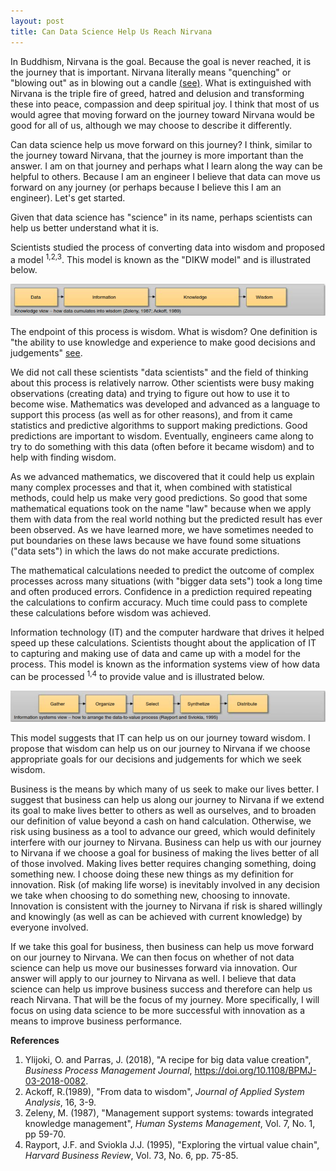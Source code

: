 ```yaml
---
layout: post
title: Can Data Science Help Us Reach Nirvana
---
```


In Buddhism, Nirvana is the goal.  Because the goal is never reached, it is the journey that is important.  Nirvana literally means "quenching" or "blowing out" as in blowing out a candle [(see)](https://tricycle.org/magazine/nirvana-2).  What is extinguished with Nirvana is the triple fire of greed, hatred and delusion and transforming these into peace, compassion and deep spiritual joy.  I think that most of us would agree that moving forward on the journey toward Nirvana would be good for all of us, although we may choose to describe it differently.

Can data science help us move forward on this journey?  I think, similar to the journey toward Nirvana, that the journey is more important than the answer.  I am on that journey and perhaps what I learn along the way can be helpful to others.  Because I am an engineer I believe that data can move us forward on any journey (or perhaps because I believe this I am an engineer).  Let's get started.

Given that data science has "science" in its name, perhaps scientists can help us better understand what it is.

Scientists studied the process of converting data into wisdom and proposed a model <sup>1,2,3</sup>. This model is known as the "DIKW model" and is illustrated below.

![image](../images/DIKW_model.png)

The endpoint of this process is wisdom.  What is wisdom?  One definition is "the ability to use knowledge and experience to make good decisions and judgements" [see](https://dictionary.cambridge.org/us/dictionary/english/wisdom).

We did not call these scientists "data scientists" and the field of thinking about this process is relatively narrow.  Other scientists were busy making observations (creating data) and trying to figure out how to use it to become wise.  Mathematics was developed and advanced as a language to support this process (as well as for other reasons), and from it came statistics and predictive algorithms to support making predictions.  Good predictions are important to wisdom.  Eventually, engineers came along to try to do something with this data (often before it became wisdom) and to help with finding wisdom.  

As we advanced mathematics, we discovered that it could help us explain many complex processes and that it, when combined with statistical methods, could help us make very good predictions.  So good that some mathematical equations took on the name "law" because when we apply them with data from the real world nothing but the predicted result has ever been observed.  As we have learned more, we have sometimes needed to put boundaries on these laws because we have found some situations ("data sets") in which the laws do not make accurate predictions.

The mathematical calculations needed to predict the outcome of complex processes across many situations (with "bigger data sets") took a long time and often produced errors.  Confidence in a prediction required repeating the calculations to confirm accuracy.  Much time could pass to complete these calculations before wisdom was achieved.

Information technology (IT) and the computer hardware that drives it helped speed up these calculations.  Scientists thought about the application of IT to capturing and making use of data and came up with a model for the process.  This model is known as the information systems view of how data can be processed <sup>1,4</sup> to provide value and is illustrated below.

![image](../images/information_systems_model.png)

This model suggests that IT can help us on our journey toward wisdom.  I propose that wisdom can help us on our journey to Nirvana if we choose appropriate goals for our decisions and judgements for which we seek wisdom.  

Business is the means by which many of us seek to make our lives better.  I suggest that business can help us along our journey to Nirvana if we extend its goal to make lives better to others as well as ourselves, and to broaden our definition of value beyond a cash on hand calculation.  Otherwise, we risk using business as a tool to advance our greed, which would definitely interfere with our journey to Nirvana.  Business can help us with our journey to Nirvana if we choose a goal for business of making the lives better of all of those involved.  Making lives better requires changing something, doing something new.  I choose doing these new things as my definition for innovation.  Risk (of making life worse) is inevitably involved in any decision we take when choosing to do something new, choosing to innovate.  Innovation is consistent with the journey to Nirvana if risk is shared willingly and knowingly (as well as can be achieved with current knowledge) by everyone involved.

If we take this goal for business, then business can help us move forward on our journey to Nirvana.  We can then focus on whether of not data science can help us move our businesses forward via innovation.  Our answer will apply to our journey to Nirvana as well.  I believe that data science can help us improve business success and therefore can help us reach Nirvana.  That will be the focus of my journey.  More specifically, I will focus on using data science to be more successful with innovation as a means to improve business performance.

**References**
1. Ylijoki, O. and Parras, J. (2018), "A recipe for big data value creation", *Business Process Management Journal*, https://doi.org/10.1108/BPMJ-03-2018-0082.  
2. Ackoff, R.(1989), "From data to wisdom", *Journal of Applied System Analysis*, 16, 3-9.  
3. Zeleny, M. (1987), "Management support systems: towards integrated knowledge management", *Human Systems Management*, Vol. 7, No. 1, pp 59-70.  
4. Rayport, J.F. and Sviokla J.J. (1995), "Exploring the virtual value chain", *Harvard Business Review*, Vol. 73, No. 6, pp. 75-85.
